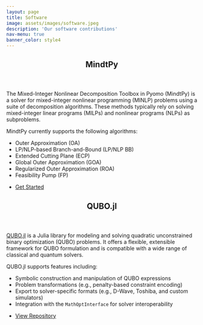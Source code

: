 ```yaml
---
layout: page
title: Software
image: assets/images/software.jpeg
description: 'Our software contributions'
nav-menu: true
banner_color: style4
---
```


<!-- markdownlint-disable MD033 -->

<!-- One -->
<section id="one">
 <div class="inner">
  <header class="major">
   <h2>MindtPy</h2>
  </header>
  <p>
   The Mixed-Integer Nonlinear Decomposition Toolbox in Pyomo (MindtPy) is a solver for mixed-integer nonlinear programming (MINLP) problems using a suite of decomposition algorithms. These methods typically rely on solving mixed-integer linear programs (MILPs) and nonlinear programs (NLPs) as subproblems.
  </p>
  <p>
   MindtPy currently supports the following algorithms:
  </p>
  <ul>
   <li>Outer Approximation (OA)</li>
   <li>LP/NLP-based Branch-and-Bound (LP/NLP BB)</li>
   <li>Extended Cutting Plane (ECP)</li>
   <li>Global Outer Approximation (GOA)</li>
   <li>Regularized Outer Approximation (ROA)</li>
   <li>Feasibility Pump (FP)</li>
  </ul>
  <ul class="actions">
   <li><a href="https://pyomo.readthedocs.io/en/stable/contributed_packages/mindtpy.html" class="button next">Get Started</a></li>
  </ul>
 </div>
</section>

<!-- Two -->
<section id="two">
 <div class="inner">
  <header class="major">
   <h2>QUBO.jl</h2>
  </header>
  <p>
   <a href="https://github.com/JuliaQUBO/QUBO.jl">QUBO.jl</a> is a Julia library for modeling and solving quadratic unconstrained binary optimization (QUBO) problems. It offers a flexible, extensible framework for QUBO formulation and is compatible with a wide range of classical and quantum solvers.
  </p>
  <p>
   QUBO.jl supports features including:
  </p>
  <ul>
   <li>Symbolic construction and manipulation of QUBO expressions</li>
   <li>Problem transformations (e.g., penalty-based constraint encoding)</li>
   <li>Export to solver-specific formats (e.g., D-Wave, Toshiba, and custom simulators)</li>
   <li>Integration with the <code>MathOptInterface</code> for solver interoperability</li>
  </ul>
  <ul class="actions">
   <li><a href="https://github.com/JuliaQUBO/QUBO.jl" class="button next">View Repository</a></li>
  </ul>
 </div>
</section>
